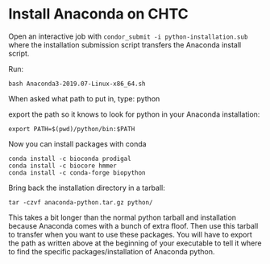 # Install Anaconda on CHTC

Open an interactive job with `condor_submit -i python-installation.sub` where the installation submission script transfers the Anaconda install script. 

Run:
```
bash Anaconda3-2019.07-Linux-x86_64.sh
```

When asked what path to put in, type: python

export the path so it knows to look for python in your Anaconda installation: 
```
export PATH=$(pwd)/python/bin:$PATH
```

Now you can install packages with conda
```
conda install -c bioconda prodigal
conda install -c biocore hmmer
conda install -c conda-forge biopython
```

Bring back the installation directory in a tarball:
```
tar -czvf anaconda-python.tar.gz python/
```

This takes a bit longer than the normal python tarball and installation because Anaconda comes with a bunch of extra floof. Then use this tarball to transfer when you want to use these packages. You will have to export the path as written above at the beginning of your executable to tell it where to find the specific packages/installation of Anaconda python. 

